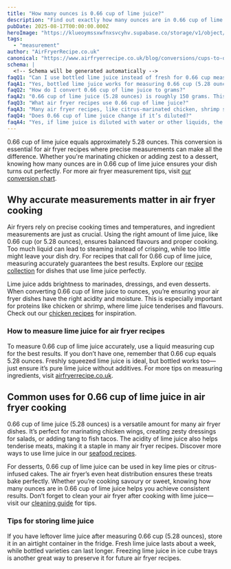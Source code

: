 ```yaml
---
title: "How many ounces is 0.66 cup of lime juice?"
description: "Find out exactly how many ounces are in 0.66 cup of lime juice with our simple conversion guide. Perfect for air fryer recipes!"
pubDate: 2025-08-17T00:00:00.000Z
heroImage: "https://klueoymssxwfnxsvcyhv.supabase.co/storage/v1/object/public/Shmucket/how-many-ounces-is-0-66-cup-of-lime-juice.webp"
tags:
  - "measurement"
author: "AirFryerRecipe.co.uk"
canonical: "https://www.airfryerrecipe.co.uk/blog/conversions/cups-to-ounces/how-many-ounces-is-0-66-cup-of-lime-juice"
schema: |
  <!-- Schema will be generated automatically -->
faqQ1: "Can I use bottled lime juice instead of fresh for 0.66 cup measurements?"
faqA1: "Yes, bottled lime juice works for measuring 0.66 cup (5.28 ounces), but fresh lime juice often has a brighter flavour. If using bottled, check the label to ensure it’s 100% lime juice without added sugars or preservatives for the best results in your air fryer recipes."
faqQ2: "How do I convert 0.66 cup of lime juice to grams?"
faqA2: "0.66 cup of lime juice (5.28 ounces) is roughly 150 grams. This conversion is useful for recipes that require weight measurements. Remember, the density of lime juice can vary slightly, so a kitchen scale is the most accurate tool for conversions."
faqQ3: "What air fryer recipes use 0.66 cup of lime juice?"
faqA3: "Many air fryer recipes, like citrus-marinated chicken, shrimp skewers, or lime-infused desserts, call for 0.66 cup of lime juice. This amount provides enough acidity and flavour without overpowering the dish. Check out <a href=https://www.airfryerrecipe.co.uk/recipes>our recipes</a> for ideas."
faqQ4: "Does 0.66 cup of lime juice change if it’s diluted?"
faqA4: "Yes, if lime juice is diluted with water or other liquids, the volume remains 0.66 cup, but the flavour and acidity will be weaker. For air fryer recipes, undiluted lime juice (5.28 ounces per 0.66 cup) is recommended for the best results."
---
```

<p>0.66 cup of lime juice equals approximately 5.28 ounces. This conversion is essential for air fryer recipes where precise measurements can make all the difference. Whether you're marinating chicken or adding zest to a dessert, knowing how many ounces are in 0.66 cup of lime juice ensures your dish turns out perfectly. For more air fryer measurement tips, visit <a href=https://www.airfryerrecipe.co.uk/air-fryer-conversion-chart>our conversion chart</a>.</p>

<h2>Why accurate measurements matter in air fryer cooking</h2>
<p>Air fryers rely on precise cooking times and temperatures, and ingredient measurements are just as crucial. Using the right amount of lime juice, like 0.66 cup (or 5.28 ounces), ensures balanced flavours and proper cooking. Too much liquid can lead to steaming instead of crisping, while too little might leave your dish dry. For recipes that call for 0.66 cup of lime juice, measuring accurately guarantees the best results. Explore our <a href=https://www.airfryerrecipe.co.uk/recipes>recipe collection</a> for dishes that use lime juice perfectly.</p>

<p>Lime juice adds brightness to marinades, dressings, and even desserts. When converting 0.66 cup of lime juice to ounces, you’re ensuring your air fryer dishes have the right acidity and moisture. This is especially important for proteins like chicken or shrimp, where lime juice tenderises and flavours. Check out our <a href=https://www.airfryerrecipe.co.uk/recipe-category/chicken>chicken recipes</a> for inspiration.</p>

<h3>How to measure lime juice for air fryer recipes</h3>
<p>To measure 0.66 cup of lime juice accurately, use a liquid measuring cup for the best results. If you don’t have one, remember that 0.66 cup equals 5.28 ounces. Freshly squeezed lime juice is ideal, but bottled works too—just ensure it’s pure lime juice without additives. For more tips on measuring ingredients, visit <a href=https://www.airfryerrecipe.co.uk>airfryerrecipe.co.uk</a>.</p>

<h2>Common uses for 0.66 cup of lime juice in air fryer cooking</h2>
<p>0.66 cup of lime juice (5.28 ounces) is a versatile amount for many air fryer dishes. It’s perfect for marinating chicken wings, creating zesty dressings for salads, or adding tang to fish tacos. The acidity of lime juice also helps tenderise meats, making it a staple in many air fryer recipes. Discover more ways to use lime juice in our <a href=https://www.airfryerrecipe.co.uk/recipe-category/mixed-seafood>seafood recipes</a>.</p>

<p>For desserts, 0.66 cup of lime juice can be used in key lime pies or citrus-infused cakes. The air fryer’s even heat distribution ensures these treats bake perfectly. Whether you’re cooking savoury or sweet, knowing how many ounces are in 0.66 cup of lime juice helps you achieve consistent results. Don’t forget to clean your air fryer after cooking with lime juice—visit our <a href=https://www.airfryerrecipe.co.uk/air-fryer-cleaner>cleaning guide</a> for tips.</p>

<h3>Tips for storing lime juice</h3>
<p>If you have leftover lime juice after measuring 0.66 cup (5.28 ounces), store it in an airtight container in the fridge. Fresh lime juice lasts about a week, while bottled varieties can last longer. Freezing lime juice in ice cube trays is another great way to preserve it for future air fryer recipes.</p>
